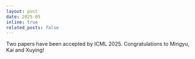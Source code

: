 ```yaml
---
layout: post
date: 2025-05
inline: true
related_posts: false
---
```


Two papers have been accepted by ICML 2025. Congratulations to Mingyu, Kai and Xuying!
